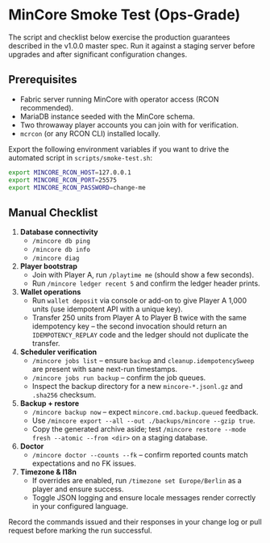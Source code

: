 # MinCore Smoke Test (Ops-Grade)

The script and checklist below exercise the production guarantees described in the v1.0.0 master
spec. Run it against a staging server before upgrades and after significant configuration changes.

## Prerequisites

* Fabric server running MinCore with operator access (RCON recommended).
* MariaDB instance seeded with the MinCore schema.
* Two throwaway player accounts you can join with for verification.
* `mcrcon` (or any RCON CLI) installed locally.

Export the following environment variables if you want to drive the automated script in
`scripts/smoke-test.sh`:

```sh
export MINCORE_RCON_HOST=127.0.0.1
export MINCORE_RCON_PORT=25575
export MINCORE_RCON_PASSWORD=change-me
```

## Manual Checklist

1. **Database connectivity**
   * `/mincore db ping`
   * `/mincore db info`
   * `/mincore diag`
2. **Player bootstrap**
   * Join with Player A, run `/playtime me` (should show a few seconds).
   * Run `/mincore ledger recent 5` and confirm the ledger header prints.
3. **Wallet operations**
   * Run `wallet deposit` via console or add-on to give Player A 1,000 units (use idempotent API
     with a unique key).
   * Transfer 250 units from Player A to Player B twice with the same idempotency key – the second
     invocation should return an `IDEMPOTENCY_REPLAY` code and the ledger should not duplicate the
     transfer.
4. **Scheduler verification**
   * `/mincore jobs list` – ensure `backup` and `cleanup.idempotencySweep` are present with sane
     next-run timestamps.
   * `/mincore jobs run backup` – confirm the job queues.
   * Inspect the backup directory for a new `mincore-*.jsonl.gz` and `.sha256` checksum.
5. **Backup + restore**
   * `/mincore backup now` – expect `mincore.cmd.backup.queued` feedback.
   * Use `/mincore export --all --out ./backups/mincore --gzip true`.
   * Copy the generated archive aside; test `/mincore restore --mode fresh --atomic --from <dir>` on a
     staging database.
6. **Doctor**
   * `/mincore doctor --counts --fk` – confirm reported counts match expectations and no FK issues.
7. **Timezone & I18n**
   * If overrides are enabled, run `/timezone set Europe/Berlin` as a player and ensure success.
   * Toggle JSON logging and ensure locale messages render correctly in your configured language.

Record the commands issued and their responses in your change log or pull request before marking the
run successful.
